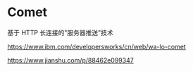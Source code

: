 # Comet

基于 HTTP 长连接的"服务器推送"技术

https://www.ibm.com/developersworks/cn/web/wa-lo-comet

https://www.jianshu.com/p/88462e099347
